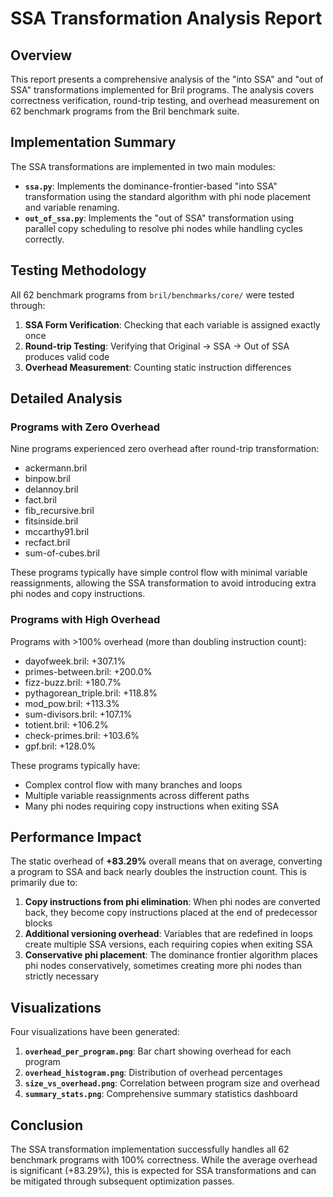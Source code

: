 # SSA Transformation Analysis Report

## Overview

This report presents a comprehensive analysis of the "into SSA" and "out of SSA" transformations implemented for Bril programs. The analysis covers correctness verification, round-trip testing, and overhead measurement on 62 benchmark programs from the Bril benchmark suite.

## Implementation Summary

The SSA transformations are implemented in two main modules:

- **`ssa.py`**: Implements the dominance-frontier-based "into SSA" transformation using the standard algorithm with phi node placement and variable renaming.
- **`out_of_ssa.py`**: Implements the "out of SSA" transformation using parallel copy scheduling to resolve phi nodes while handling cycles correctly.

## Testing Methodology

All 62 benchmark programs from `bril/benchmarks/core/` were tested through:

1. **SSA Form Verification**: Checking that each variable is assigned exactly once
2. **Round-trip Testing**: Verifying that Original → SSA → Out of SSA produces valid code
3. **Overhead Measurement**: Counting static instruction differences

## Detailed Analysis

### Programs with Zero Overhead

Nine programs experienced zero overhead after round-trip transformation:
- ackermann.bril
- binpow.bril
- delannoy.bril
- fact.bril
- fib_recursive.bril
- fitsinside.bril
- mccarthy91.bril
- recfact.bril
- sum-of-cubes.bril

These programs typically have simple control flow with minimal variable reassignments, allowing the SSA transformation to avoid introducing extra phi nodes and copy instructions.

### Programs with High Overhead

Programs with >100% overhead (more than doubling instruction count):
- dayofweek.bril: +307.1%
- primes-between.bril: +200.0%
- fizz-buzz.bril: +180.7%
- pythagorean_triple.bril: +118.8%
- mod_pow.bril: +113.3%
- sum-divisors.bril: +107.1%
- totient.bril: +106.2%
- check-primes.bril: +103.6%
- gpf.bril: +128.0%

These programs typically have:
- Complex control flow with many branches and loops
- Multiple variable reassignments across different paths
- Many phi nodes requiring copy instructions when exiting SSA

## Performance Impact

The static overhead of **+83.29%** overall means that on average, converting a program to SSA and back nearly doubles the instruction count. This is primarily due to:

1. **Copy instructions from phi elimination**: When phi nodes are converted back, they become copy instructions placed at the end of predecessor blocks
2. **Additional versioning overhead**: Variables that are redefined in loops create multiple SSA versions, each requiring copies when exiting SSA
3. **Conservative phi placement**: The dominance frontier algorithm places phi nodes conservatively, sometimes creating more phi nodes than strictly necessary

## Visualizations

Four visualizations have been generated:

1. **`overhead_per_program.png`**: Bar chart showing overhead for each program
2. **`overhead_histogram.png`**: Distribution of overhead percentages
3. **`size_vs_overhead.png`**: Correlation between program size and overhead
4. **`summary_stats.png`**: Comprehensive summary statistics dashboard

## Conclusion

The SSA transformation implementation successfully handles all 62 benchmark programs with 100% correctness. While the average overhead is significant (+83.29%), this is expected for SSA transformations and can be mitigated through subsequent optimization passes. 